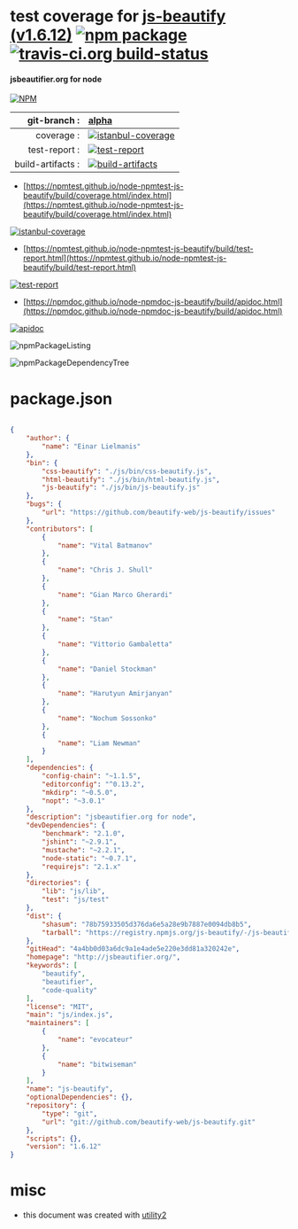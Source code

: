 # test coverage for  [js-beautify (v1.6.12)](http://jsbeautifier.org/)  [![npm package](https://img.shields.io/npm/v/npmtest-js-beautify.svg?style=flat-square)](https://www.npmjs.org/package/npmtest-js-beautify) [![travis-ci.org build-status](https://api.travis-ci.org/npmtest/node-npmtest-js-beautify.svg)](https://travis-ci.org/npmtest/node-npmtest-js-beautify)
#### jsbeautifier.org for node

[![NPM](https://nodei.co/npm/js-beautify.png?downloads=true&downloadRank=true&stars=true)](https://www.npmjs.com/package/js-beautify)

| git-branch : | [alpha](https://github.com/npmtest/node-npmtest-js-beautify/tree/alpha)|
|--:|:--|
| coverage : | [![istanbul-coverage](https://npmtest.github.io/node-npmtest-js-beautify/build/coverage.badge.svg)](https://npmtest.github.io/node-npmtest-js-beautify/build/coverage.html/index.html)|
| test-report : | [![test-report](https://npmtest.github.io/node-npmtest-js-beautify/build/test-report.badge.svg)](https://npmtest.github.io/node-npmtest-js-beautify/build/test-report.html)|
| build-artifacts : | [![build-artifacts](https://npmtest.github.io/node-npmtest-js-beautify/glyphicons_144_folder_open.png)](https://github.com/npmtest/node-npmtest-js-beautify/tree/gh-pages/build)|

- [https://npmtest.github.io/node-npmtest-js-beautify/build/coverage.html/index.html](https://npmtest.github.io/node-npmtest-js-beautify/build/coverage.html/index.html)

[![istanbul-coverage](https://npmtest.github.io/node-npmtest-js-beautify/build/screenCapture.buildCi.browser.%252Ftmp%252Fbuild%252Fcoverage.lib.html.png)](https://npmtest.github.io/node-npmtest-js-beautify/build/coverage.html/index.html)

- [https://npmtest.github.io/node-npmtest-js-beautify/build/test-report.html](https://npmtest.github.io/node-npmtest-js-beautify/build/test-report.html)

[![test-report](https://npmtest.github.io/node-npmtest-js-beautify/build/screenCapture.buildCi.browser.%252Ftmp%252Fbuild%252Ftest-report.html.png)](https://npmtest.github.io/node-npmtest-js-beautify/build/test-report.html)

- [https://npmdoc.github.io/node-npmdoc-js-beautify/build/apidoc.html](https://npmdoc.github.io/node-npmdoc-js-beautify/build/apidoc.html)

[![apidoc](https://npmdoc.github.io/node-npmdoc-js-beautify/build/screenCapture.buildCi.browser.%252Ftmp%252Fbuild%252Fapidoc.html.png)](https://npmdoc.github.io/node-npmdoc-js-beautify/build/apidoc.html)

![npmPackageListing](https://npmtest.github.io/node-npmtest-js-beautify/build/screenCapture.npmPackageListing.svg)

![npmPackageDependencyTree](https://npmtest.github.io/node-npmtest-js-beautify/build/screenCapture.npmPackageDependencyTree.svg)



# package.json

```json

{
    "author": {
        "name": "Einar Lielmanis"
    },
    "bin": {
        "css-beautify": "./js/bin/css-beautify.js",
        "html-beautify": "./js/bin/html-beautify.js",
        "js-beautify": "./js/bin/js-beautify.js"
    },
    "bugs": {
        "url": "https://github.com/beautify-web/js-beautify/issues"
    },
    "contributors": [
        {
            "name": "Vital Batmanov"
        },
        {
            "name": "Chris J. Shull"
        },
        {
            "name": "Gian Marco Gherardi"
        },
        {
            "name": "Stan"
        },
        {
            "name": "Vittorio Gambaletta"
        },
        {
            "name": "Daniel Stockman"
        },
        {
            "name": "Harutyun Amirjanyan"
        },
        {
            "name": "Nochum Sossonko"
        },
        {
            "name": "Liam Newman"
        }
    ],
    "dependencies": {
        "config-chain": "~1.1.5",
        "editorconfig": "^0.13.2",
        "mkdirp": "~0.5.0",
        "nopt": "~3.0.1"
    },
    "description": "jsbeautifier.org for node",
    "devDependencies": {
        "benchmark": "2.1.0",
        "jshint": "~2.9.1",
        "mustache": "~2.2.1",
        "node-static": "~0.7.1",
        "requirejs": "2.1.x"
    },
    "directories": {
        "lib": "js/lib",
        "test": "js/test"
    },
    "dist": {
        "shasum": "78b75933505d376da6e5a28e9b7887e0094db8b5",
        "tarball": "https://registry.npmjs.org/js-beautify/-/js-beautify-1.6.12.tgz"
    },
    "gitHead": "4a4bb0d03a6dc9a1e4ade5e220e3dd81a320242e",
    "homepage": "http://jsbeautifier.org/",
    "keywords": [
        "beautify",
        "beautifier",
        "code-quality"
    ],
    "license": "MIT",
    "main": "js/index.js",
    "maintainers": [
        {
            "name": "evocateur"
        },
        {
            "name": "bitwiseman"
        }
    ],
    "name": "js-beautify",
    "optionalDependencies": {},
    "repository": {
        "type": "git",
        "url": "git://github.com/beautify-web/js-beautify.git"
    },
    "scripts": {},
    "version": "1.6.12"
}
```



# misc
- this document was created with [utility2](https://github.com/kaizhu256/node-utility2)

